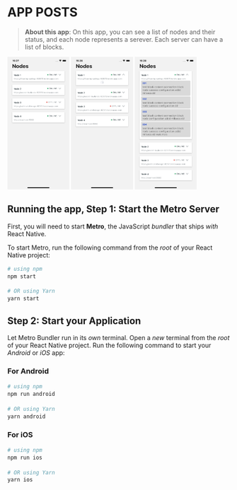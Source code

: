 # APP POSTS

>**About this app**:
On this app, you can see a list of nodes and their status, and each node represents a serever. Each server can have a list of blocks.

<p float="left">
  <img src="./src/assets/node_status.png" alt="nodes and their status" width="140" height="300" />
  <img src="./src/assets/node_s_blocks.png" alt="searching blocks" width="140" height="300" />
  <img src="./src/assets/node_blocks.png" alt="bodes with blocks" width="140" height="300" />
</p>


## Running the app, Step 1: Start the Metro Server

First, you will need to start **Metro**, the JavaScript _bundler_ that ships _with_ React Native.

To start Metro, run the following command from the _root_ of your React Native project:

```bash
# using npm
npm start

# OR using Yarn
yarn start
```

## Step 2: Start your Application

Let Metro Bundler run in its _own_ terminal. Open a _new_ terminal from the _root_ of your React Native project. Run the following command to start your _Android_ or _iOS_ app:

### For Android

```bash
# using npm
npm run android

# OR using Yarn
yarn android
```

### For iOS

```bash
# using npm
npm run ios

# OR using Yarn
yarn ios
```

